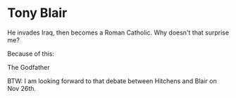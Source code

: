# Tony Blair

He invades Iraq, then becomes a Roman Catholic. Why doesn't that surprise me?

Because of this:

The Godfather

BTW: I am looking forward to that debate between Hitchens and Blair on Nov 26th.








